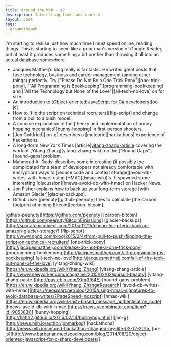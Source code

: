 ```yaml
---
title: Around the Web - #2
description: Interesting links and content.
layout: post
tags:
- aroundtheweb
---
```


I'm starting to realise just how much time I must spend online, reading things. This is starting to seem like a poor man's version of Google Reader, but at least it produces something a bit prettier than throwing it all into an actual database somewhere.

* Jacques Mattheij's blog really is fantastic. He writes great posts that fuse technology, business and career management (among other things) perfectly. Try ["Please Do Not Be a One Trick Pony"][one-trick-pony], ["All Programming Is Bookkeeping"][programming-bookkeeping] and ["All the Technology but None of the Love"][all-tech-no-love] on for size.
* An introduction to [Object-oriented JavaScript for C# developers][oo-js].
* How to [flip the script on technical recruiters][flip-script] and change from a pull to a push model.
* A concise explanation of the [theory and implementation of bunny hopping mechanics][bunny-hopping] in first-person shooters.
* [Jon Gottfried][jon-g] describes a [meteoric][hackathons] experience of hackathons.
* A long-form New York Times [article][yitang-zhang-article]([mirror][yitang-zhang-paste]) covering the work of [Yitang Zhang][yitang-zhang-wiki] on the ["Bound Gaps"][bound-gaps] problem.
* Mahmoud Al-Qudsi describes some interesting (if possibly too complicated for a team of developers not already comfortable with encryption) ways to [reduce code and context storage][avoid-db-writes-with-hmac] using [HMAC][hmac-wiki]'s. It spawned some interesting [discussion][hnews-avoid-db-with-hmac] on Hacker News.
* Jon Fisher explains how to back up your long-term storage [with Amazon Glacier][glacier-backups].
* Github user [peenuty][github-peenuty] tries to calculate [the carbon footprint of mining Bitcoin][carbon-bitcoin].

[github-peenuty][https://github.com/peenuty]
[carbon-bitcoin][https://github.com/peenuty/BitcoinEmissions]
[glacier-backups][http://spin.atomicobject.com/2015/02/15/cheap-long-term-backup-amazon-glacier-storage/]
[flip-script][http://www.npnd.com/blog/2015/2/4/from-pull-to-push-flipping-the-script-on-technical-recruiters]
[one-trick-pony][http://jacquesmattheij.com/please-do-not-be-a-one-trick-pony]
[programming-bookeeping][http://jacquesmattheij.com/all-programming-is-bookkeeping]
[all-tech-no-love][http://jacquesmattheij.com/all-of-the-tech-but-none-of-the-love]
[yitang-zhang-wiki][https://en.wikipedia.org/wiki/Yitang_Zhang]
[yitang-zhang-article][http://www.newyorker.com/magazine/2015/02/02/pursuit-beauty]
[yitang-zhang-paste][http://pastebin.com/Xtm3f64E]
[bound-gaps-problem][https://en.wikipedia.org/wiki/Yitang_Zhang#Research]
[avoid-db-writes-with-hmac][https://neosmart.net/blog/2015/using-hmac-signatures-to-avoid-database-writes/?PageSpeed=noscript]
[hmac-wiki][https://en.wikipedia.org/wiki/Hash-based_message_authentication_code]
[hnews-avoid-db-with-hmac][https://news.ycombinator.com/item?id=9053830]
[bunny-hopping][http://flafla2.github.io/2015/02/14/bunnyhop.html]
[jon-g][http://news.mlh.io/author/jonmarkgo]
[hackathons][http://news.mlh.io/second-hackathon-changed-my-life-02-12-2015]
[oo-js][http://www.barbarianmeetscoding.com/blog/2014/08/20/object-oriented-javascript-for-c-sharp-developers/]
